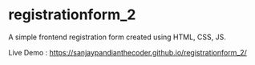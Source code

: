 # registrationform_2
A simple frontend registration form created using HTML, CSS, JS.

Live Demo : https://sanjaypandianthecoder.github.io/registrationform_2/
